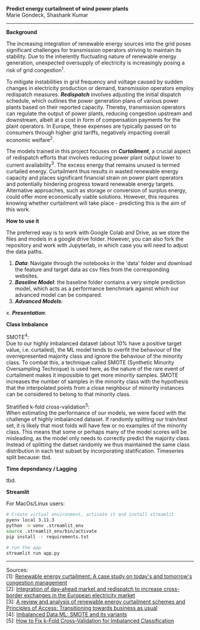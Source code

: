 **Predict energy curtailment of wind power plants**\
Marie Gondeck, Shashank Kumar 

--- 

**Background**

The increasing integration of renewable energy sources into the grid poses significant challenges for transmission operators striving to maintain its stability. Due to the inherently fluctuating nature of renewable energy generation, unexpected oversupply of electricity is increasingly posing a risk of grid congestion<sup>1</sup>. 

To mitigate instabilities in grid frequency and voltage caused by sudden changes in electricity production or demand, transmission operators employ redispatch measures. **_Redispatch_** involves adjusting the initial dispatch schedule, which outlines the power generation plans of various power plants based on their reported capacity. Thereby, transmission operators can regulate the output of power plants, reducing congestion upstream and downstream, albeit at a cost in form of compensation payments for the plant operators. In Europe, these expenses are typically passed on to consumers through higher grid tariffs, negatively impacting overall economic welfare<sup>2</sup>.

The models trained in this project focuses on **_Curtailment_**, a crucial aspect of redispatch efforts that involves reducing power plant output lower to current availability<sup>3</sup>. The excess energy that remains unused is termed curtailed energy. Curtailment thus results in wasted renewable energy capacity and places significant financial strain on power plant operators and potentially hindering progress toward renewable energy targets. Alternative approaches, such as storage or conversion of surplus energy, could offer more economically viable solutions. However, this requires knowing whether curtailment will take place - predicting this is the aim of this work. 

**How to use it**

The preferred way is to work with Google Colab and Drive, as we store the files and models in a google drive folder. However, you can also fork the repository and work with Jupyterlab, in which case you will need to adjust the data paths. 

1. **_Data_**: Navigate through the notebooks in the 'data' folder and download the feature and target data as csv files from the corresponding websites.  
2. **_Baseline Model_**: the baseline folder contains a very simple prediction model, which acts as a performance benchmark against which our advanced model can be compared. 
3. **_Advanced Models_**: 

x. **_Presentation_**: 








**Class Imbalance**

SMOTE<sup>4</sup>:\
Due to our highly imbalanced dataset (about 10% have a positive target value, i.e. curtailed), the ML model tends to overfit the behaviour of the overrepresented majority class and ignore the behaviour of the minority class. To combat this, a technique called SMOTE (Synthetic Minority Oversampling Technique) is used here, as the nature of the rare event of curtailment makes it impossible to get more minority samples. SMOTE increases the number of samples in the minority class with the hypothesis that the interpolated points from a close neighbour of minority instances can be considered to belong to that minority class.

Stratified k-fold cross-validation<sup>5</sup>:\
When estimating the performance of our models, we were faced with the challenge of highly imbalanced dataset. If randomly splitting our train/test set, it is likely that most folds will have few or no examples of the minority class. This means that some or perhaps many of the model scores will be misleading, as the model only needs to correctly predict the majority class.
Instead of splitting the datset randomly we thus maintained the same class distribution in each test subset by incorporating statification. 
Timeseries split because: tbd.


**Time dependancy / Lagging**

tbd.


**Streamlit**

For MacOs/Linux users:
```bash
# Create virtual environment, activate it and install streamlit 
pyenv local 3.11.3
python -m venv .streamlit_env
source .streamlit_env/bin/activate
pip install -r requirements.txt

# run the app 
streamlit run app.py
```


----

Sources:\
[1]: [Renewable energy curtailment: A case study on today's and tomorrow's congestion management](https://www.sciencedirect.com/science/article/abs/pii/S0301421517307115)\
[2]: [Integration of day-ahead market and redispatch to increase cross-border exchanges in the European electricity market](https://www.sciencedirect.com/science/article/pii/S030626192031165X)\
[3]: [A review and analysis of renewable energy curtailment schemes and Principles of Access: Transitioning towards business as usual](https://www.sciencedirect.com/science/article/abs/pii/S0301421517307115)\
[4]: [Imbalanced Data ML: SMOTE and its variants](https://medium.com/totalenergies-digital-factory/imbalanced-data-ml-smote-and-its-variants-c69a4b32f7e7)\
[5]: [How to Fix k-Fold Cross-Validation for Imbalanced Classification](https://machinelearningmastery.com/cross-validation-for-imbalanced-classification/)



